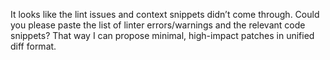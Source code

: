 It looks like the lint issues and context snippets didn’t come through. Could you please paste the list of linter errors/warnings and the relevant code snippets? That way I can propose minimal, high-impact patches in unified diff format.